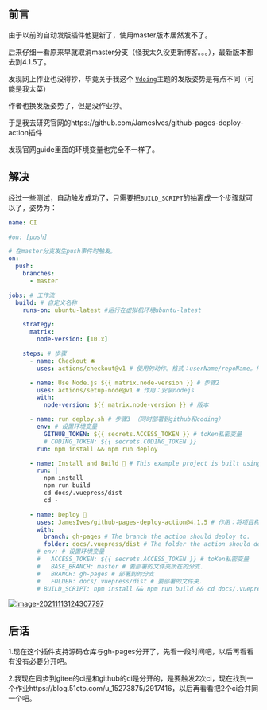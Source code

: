 ## 前言

由于以前的自动发版插件他更新了，使用master版本居然发不了。

后来仔细一看原来早就取消master分支（怪我太久没更新博客。。。），最新版本都去到4.1.5了。

发现网上作业也没得抄，毕竟关于我这个 [`Vdoing`](https://github.com/xugaoyi/vuepress-theme-vdoing)主题的发版姿势是有点不同（可能是我太菜）

作者也换发版姿势了，但是没作业抄。

于是我去研究官网的https://github.com/JamesIves/github-pages-deploy-action插件

发现官网guide里面的环境变量也完全不一样了。



## 解决

经过一些测试，自动触发成功了，只需要把`BUILD_SCRIPT`的抽离成一个步骤就可以了，姿势为：

```yml
name: CI

#on: [push]

# 在master分支发生push事件时触发。
on:
  push:
    branches:
      - master

jobs: # 工作流
  build: # 自定义名称
    runs-on: ubuntu-latest #运行在虚拟机环境ubuntu-latest

    strategy:
      matrix:
        node-version: [10.x]

    steps: # 步骤
      - name: Checkout 🛎️
        uses: actions/checkout@v1 # 使用的动作。格式：userName/repoName。作用：检出仓库，获取源码。 官方actions库：https://github.com/actions

      - name: Use Node.js ${{ matrix.node-version }} # 步骤2
        uses: actions/setup-node@v1 # 作用：安装nodejs
        with:
          node-version: ${{ matrix.node-version }} # 版本

      - name: run deploy.sh # 步骤3 （同时部署到github和coding）
        env: # 设置环境变量
          GITHUB_TOKEN: ${{ secrets.ACCESS_TOKEN }} # toKen私密变量
          # CODING_TOKEN: ${{ secrets.CODING_TOKEN }}
        run: npm install && npm run deploy

      - name: Install and Build 🔧 # This example project is built using npm and outputs the result to the 'build' folder. Replace with the commands required to build your project, or remove this step entirely if your site is pre-built.
        run: |
          npm install
          npm run build
          cd docs/.vuepress/dist
          cd -

      - name: Deploy 🚀
        uses: JamesIves/github-pages-deploy-action@4.1.5 # 作用：将项目构建和部署到github。 https://github.com/JamesIves/github-pages-deploy-action
        with:
          branch: gh-pages # The branch the action should deploy to.
          folder: docs/.vuepress/dist # The folder the action should deploy.
        # env: # 设置环境变量
        #   ACCESS_TOKEN: ${{ secrets.ACCESS_TOKEN }} # toKen私密变量
        #   BASE_BRANCH: master # 要部署的文件夹所在的分支.
        #   BRANCH: gh-pages # 部署到的分支
        #   FOLDER: docs/.vuepress/dist # 要部署的文件夹.
        # BUILD_SCRIPT: npm install && npm run build && cd docs/.vuepress/dist  && cd - # 部署前要执行的命令（记得cd进入某个目录后，后面要cd -退回开始的目录）
```

[![image-20211113124307797](https://gitee.com/SaulJWu/blog-images/raw/master/images/20211113124802.png)](https://camo.githubusercontent.com/e38a11ebe3760eafa43ed42e840f234aa47652ff749d097e5c0cc5b5425ec152/68747470733a2f2f67697465652e636f6d2f5361756c4a57752f626c6f672d696d616765732f7261772f6d61737465722f696d616765732f32303231313131333132343331342e706e67)





## 后话

1.现在这个插件支持源码仓库与gh-pages分开了，先看一段时间吧，以后再看看有没有必要分开吧。

2.我现在同步到gitee的ci是和github的ci是分开的，是要触发2次ci，现在找到一个作业https://blog.51cto.com/u_15273875/2917416，以后再看看把2个ci合并同一个吧。

